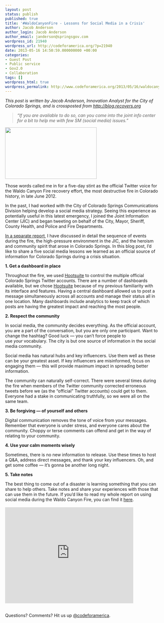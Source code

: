 ```yaml
---
layout: post
status: publish
published: true
title: '#WaldoCanyonFire - Lessons for Social Media in a Crisis'
author: Jacob Anderson
author_login: Jacob Anderson
author_email: janderson@springsgov.com
wordpress_id: 21940
wordpress_url: http://codeforamerica.org/?p=21940
date: 2013-05-16 14:50:59.000000000 +00:00
categories:
- Guest Post
- Public service
- Gov2.0
- Collaboration
tags: []
wordpress_html: true
wordpress_permalink: http://www.codeforamerica.org/2013/05/16/waldocanyonfire-5-lessons-for-social-media-in-a-crisis-situation/
---
```


<p><em>This post is written by Jacob Anderson, Innovation Analyst for the City of Colorado Springs, and is crossposted from <a href="https://blog.recovers.org/2013/05/13/waldocanyonfire-5-lessons-for-social-media-in-a-crisis-situation/#more-531" target="_blank">http://blog.recovers.org</a></em></p>
<blockquote><p><em>“If you are available to do so, can you come into the joint info center for a bit to help me with few SM (social media) issues.”</em></p></blockquote>
<div><a href="http://codeforamerica.org/wp-content/uploads/2013/05/2012-06-23_15-49-41_4301.jpg"><img alt="" class="size-full wp-image-21945 alignright" height="169" src="http://codeforamerica.org/wp-content/uploads/2013/05/2012-06-23_15-49-41_4301.jpg" title="2012-06-23_15-49-41_430" width="300"/></a></div>
<div>
<p style="text-align: left;">Those words called me in for a five-day stint as the official Twitter voice for the Waldo Canyon Fire recovery effort, the most destructive fire in Colorado history, in late June 2012.</p>
</div>
<p style="text-align: left;">In the past, I had worked with the City of Colorado Springs Communications Division helping develop a social media strategy. Seeing this experience as potentially useful in this latest emergency, I joined the Joint Information Center (JIC) and began tweeting on behalf of the City, Mayor, Sheriff, County Health, and Police and Fire Departments.</p>
<p><a href="https://www.dropbox.com/s/zmj9b8o20umsvnt/Waldo%20Canyon%20Fire%20Social%20Media%20Experience.pdf" target="_blank" title="Waldo Canyon Fire Social Media Experience">In a separate report</a>, I have discussed in detail the sequence of events during the fire, the high-pressure environment in the JIC, and the heroism and community spirit that arose in Colorado Springs. In this blog post, I’d like to share a five social media lessons we learned as an official source of information for Colorado Springs during a crisis situation.</p>
<p><strong>1. Get a dashboard in place</strong></p>
<p>Throughout the fire, we used <a href="http://hootsuite.com/" target="_blank" title="Hootsuite">Hootsuite</a> to control the multiple official Colorado Springs Twitter accounts. There are a number of dashboards available, but we chose <a href="http://hootsuite.com/" target="_blank">Hootsuite</a> because of my previous familiarity with its interface and features. Having a central dashboard allowed us to post a message simultaneously across all accounts and manage their status all in one location. Many dashboards include analytics to keep track of which posts are having the greatest impact and reaching the most people.</p>
<p><strong>2. Respect the community</strong></p>
<p>In social media, the community decides everything. As the official account, you are a part of the conversation, but you are only one participant. Want to change the hashtag? Good luck — you can’t force people to use <em>your</em> vocabulary. The city is but one source of information in the social media community.</p>
<p>Social media has natural hubs and key influencers. Use them well as these can be your greatest asset. If key influencers are misinformed, focus on engaging them — this will provide maximum impact in spreading better information.</p>
<p>The community can naturally self-correct. There were several times during the fire when members of the Twitter community corrected erroneous tweets before we (as the “official” Twitter accounts) could get to them. Everyone had a stake in communicating truthfully, so we were all on the same team.</p>
<p><strong>3. Be forgiving — of yourself and others</strong></p>
<p>Digital communication removes the tone of voice from your messages. Remember that everyone is under stress, and everyone cares about the community. Choppy or terse comments can offend and get in the way of relating to your community.</p>
<p><strong>4. Use your calm moments wisely</strong></p>
<p>Sometimes, there is no new information to release. Use these times to host a Q&amp;A, address direct messages, and thank your key influencers. Oh, and get some coffee — it’s gonna be another long night.</p>
<p><strong>5. Take notes</strong></p>
<p>The best thing to come out of a disaster is learning something that you can share to help others. Take notes and share your experiences with those that can use them in the future. If you’d like to read my whole report on using social media during the Waldo Canyon Fire, you can find it <a href="https://www.dropbox.com/s/zmj9b8o20umsvnt/Waldo%20Canyon%20Fire%20Social%20Media%20Experience.pdf" target="_blank" title="Waldo Canyon Fire Social Media Experience">here</a>.<br/>
 <br/>
<iframe frameborder="0" height="315" src="http://www.youtube.com/embed/ZBA7eHY022k" width="420"></iframe><br/>
 </p>
<p>Questions? Comments? Hit us up <a href="http://twitter.com/codeforamerica" target="_blank">@codeforamerica</a>.</p>
